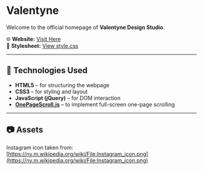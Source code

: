 # Valentyne

Welcome to the official homepage of **Valentyne Design Studio**.

🌐 **Website:** [Visit Here](https://fengchunfan.github.io/Valentyne)  
🎨 **Stylesheet:** [View style.css](https://fengchunfan.github.io/Valentyne/style.css)

---

## 🚀 Technologies Used

- **HTML5** – for structuring the webpage
- **CSS3** – for styling and layout
- **JavaScript (jQuery)** – for DOM interaction
- **[OnePageScroll.js](https://github.com/peachananr/onepage-scroll)** – to implement full-screen one-page scrolling

---

## 📷 Assets
Instagram icon taken from: [https://ny.m.wikipedia.org/wiki/File:Instagram_icon.png](https://ny.m.wikipedia.org/wiki/File:Instagram_icon.png)